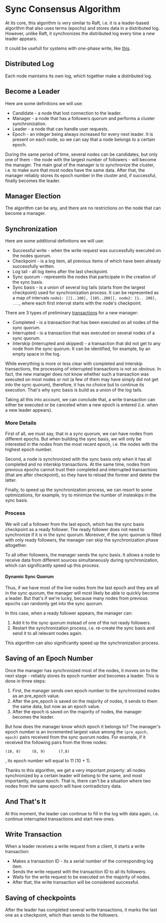 # Sync Consensus Algorithm
At its core, this algorithm is very similar to Raft, i.e. it is a leader-based 
algorithm that also uses terms (epochs) and stores data in a distributed log.
However, unlike Raft, it synchronizes the distributed log every time a new 
leader appears.

It could be usefull for systems with one-phase write, like 
[this](https://github.com/ymz-ncnk/distributed-key-value-database-design).

## Distributed Log
Each node maintains its own log, which together make a distributed log.

## Become a Leader
Here are some definitions we will use:
- Candidate - a node that lost connection to the leader.
- Manager - a node that has a followers quorum and performs a cluster
  synchronization.
- Leader - a node that can handle user requests.
- Epoch - an integer being always increased for every next leader. It is present 
  on each node, so we can say that a node belongs to a certain epoch.

During the same period of time, several nodes can be candidates, but only one of
them - the node with the largest number of followers - will become the manager.
The main goal of the manager is to synchronize the cluster, i.e. to make sure 
that most nodes have the same data. After that, the manager reliably stores its 
epoch number in the cluster and, if successful, finally becomes the leader.

## Manager Election
The algorithm can be any, and there are no restrictions on the node that can 
become a manager.

## Synchronization
Here are some additional definitions we will use:
- Successful write - when the write request was successfully executed on the 
  nodes quorum.
- Checkpoint - is a log item, all previous items of which have been already
  successfully written.
- Log tail - all log items after the last checkpoint.
- Sync quorum - represents the nodes that participate in the creation of the 
  sync basis.
- Sync basis - is a union of several log tails (starts from the largest 
  checkpoint) used for synchronization process. It can be represented as a map 
  of intervals `node1: [[1..100], [105..200]], node2: [1.. 200], ...`, where
  each first interval starts with the node's checkpoint.

There are 3 types of preliminary [transactions](#write-transaction) for a new 
manager:
- Completed - is a transaction that has been executed on all nodes of the sync 
  quorum.
- Interrupted - is a transaction that was executed on several nodes of a sync 
  quorum.
- Interskip (interrupted and skipped) - a transaction that did not get to any 
  node from the sync quorum. It can be identified, for example, by an empty 
  space in the log.

While everything is more or less clear with completed and interskip 
transactions, the processing of interrupted transactions is not so obvious. In 
fact, the new manager does not know whether such a transaction was executed on 
most nodes or not (a few of them may have simply did not get into the sync 
quorum), therefore, it has no choice but to continue its execution. That's why
sync basis is build as a union of the log tails.

Taking all this into account, we can conclude that, a write transaction can 
either be executed or be canceled when a new epoch is entered (i.e. when a new 
leader appears).

### More Details
First of all, we must say, that in a sync quorum, we can have nodes from 
different epochs. But when building the sync basis, we will only be interested 
in the nodes from the most recent epoch, i.e. the nodes with the highest epoch 
number.

Second, a node is synchronized with the sync basis only when it has all 
completed and no interskip transactions. At the same time, nodes from previous 
epochs cannot trust their completed and interrupted transactions (that are after
checkpoint), so they have to reload the former and delete the latter.

Finally, to speed up the synchronization process, we can resort to some 
optimizations, for example, try to minimize the number of insteskips in the sync 
basis.

### Process
We will call a follower from the last epoch, which has the sync basis checkpoint 
as a ready follower. The ready follower does not need to synchronize if it is in 
the sync quorum. Moreover, if the sync quorum is filled with only ready 
followers, the manager can skip the synchronization phase altogether.

To all other followers, the manager sends the sync basis. It allows a node to 
receive data from different sources simultaneously during synchronization, 
which can significantly speed up this process.

#### Dynamic Sync Quorum
Thus, if we have most of the live nodes from the last epoch and they are all in 
the sync quorum, the manager will most likely be able to quickly become a 
leader. But that's if we're lucky, because many nodes from previous epochs can 
randomly get into the sync quorum.

In this case, when a ready follower appears, the manager can:
1. Add it to the sync quorum instead of one of the not ready followers.
2. Restart the synchronization process, i.e. re-create the sync basis and send 
   it to all relevant nodes again.

This algorithm can also significantly speed up the synchronization process.

## Saving of an Epoch Number
Once the manager has synchronized most of the nodes, it moves on to the next 
stage - reliably stores its epoch number and becomes a leader. This is done in
three steps:
1. First, the manager sends own epoch number to the synchronized nodes as an 
   pre_epoch value.
2. After the pre_epoch is saved on the majority of nodes, it sends to them the 
   same data, but now as an epoch value.
4. After the epoch is saved on the majority of nodes, the manager becomes the
   leader.

But how does the manager know which epoch it belongs to? The manager's epoch 
number is an incremented largest value among the `(pre_epoch, epoch)` pairs 
received from the sync quorum nodes. For example, if it received the following 
pairs from the three nodes:
```
(10, 8)		(8, 9)		(7,8)
```
, its epoch number will equal to 11 (10 + 1).

Thanks to this algorithm, we get a very important property: all nodes 
synchronized by a certain leader will belong to the same, and most importantly, 
unique epoch. That is, there can't be a situation where two nodes from the same 
epoch will have contradictory data.

## And That's It
At this moment, the leader can continue to fill in the log with data again, i.e.
continue interrupted transactions and start new ones.

## Write Transaction
When a leader receives a write request from a client, it starts a write
transaction:
- Makes a transaction ID - its a serial number of the corresponding log item.
- Sends the write request with the transaction ID to all its followers.
- Waits for the write request to be executed on the majority of nodes.
- After that, the write transaction will be considered successful.

## Saving of checkpoints
After the leader has completed several write transactions, it marks the last one
as a checkpoint, which than sends to the followers.
